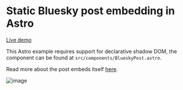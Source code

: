 # Static Bluesky post embedding in Astro

[Live demo](https://astro-bluesky-post.pages.dev/-/bsky.app/3kj54luixxq2c)

This Astro example requires support for declarative shadow DOM, the component
can be found at `src/components/BlueskyPost.astro`.

Read more about the post embeds itself [here](https://codeberg.org/mary-ext/bluesky-post-embed).

![image](https://github.com/mary-ext/astro-bluesky-post/assets/148872143/5cdba835-45ba-43c3-ba0d-e994609f5098)

